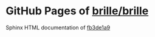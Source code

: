 GitHub Pages of [brille/brille](https://github.com/brille/brille.git)
======================================
Sphinx HTML documentation of [fb3de1a9](https://github.com/brille/brille/tree/fb3de1a9f2f8122fa69e697de2750ba6b60cc2f5)
